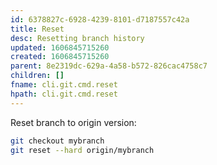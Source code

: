 ```yaml
---
id: 6378827c-6928-4239-8101-d7187557c42a
title: Reset
desc: Resetting branch history
updated: 1606845715260
created: 1606845715260
parent: 8e2319dc-629a-4a58-b572-826cac4758c7
children: []
fname: cli.git.cmd.reset
hpath: cli.git.cmd.reset
---
```

Reset branch to origin version:

```sh
git checkout mybranch
git reset --hard origin/mybranch
```

